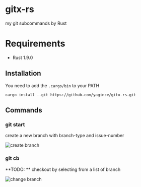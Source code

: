 # gitx-rs

my git subcommands by Rust

# Requirements

- Rust 1.9.0

## Installation

You need to add the `.cargo/bin` to your PATH

```
cargo install --git https://github.com/yagince/gitx-rs.git
```

## Commands

### git start

create a new branch with branch-type and issue-number

![create branch](https://gyazo.com/64c6f28297090fc8f853b8102e29b7a1.gif)

### git cb

**TODO: **
checkout by selecting from a list of branch

![change branch](http://i.gyazo.com/e39c6a7854cefa9a10c9184fb09488cc.gif)
